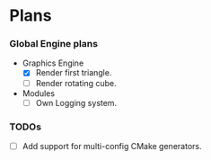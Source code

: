 # Plans
### Global Engine plans  
- Graphics Engine  
	- [x] Render first triangle.  
	- [ ] Render rotating cube.  
- Modules  
	- [ ] Own Logging system. 
### TODOs  
- [ ] Add support for multi-config CMake generators.
